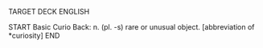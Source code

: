 TARGET DECK
ENGLISH

START
Basic
Curio
Back: n. (pl. -s) rare or unusual object. [abbreviation of *curiosity]
END

